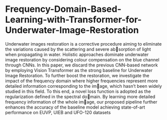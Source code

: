 # Frequency-Domain-Based-Learning-with-Transformer-for-Underwater-Image-Restoration
Underwater images restoration is a corrective procedure aiming to eliminate the variations caused by the scattering and severe absorption of light when propagating in water. Holistic approaches dominate underwater image restoration by considering colour compensation on the blue channel through CNNs. In this paper, we discard the previous CNN-based network by employing Vision Transformer as the strong baseline for Underwater Image Restoration. To further boost the restoration, we investigate the impact of the frequency domain where higher frequencies represent more detailed information corresponding to the image, which hasn’t been widely studied in this field. To this end, a novel loss function is adopted as the regularization defined in the spectral domain. By learning more detailed frequency information of the whole image, our proposed pipeline further enhances the accuracy of the baseline model achieving state-of-art performance on EUVP, UIEB and UFO-120 datasets
